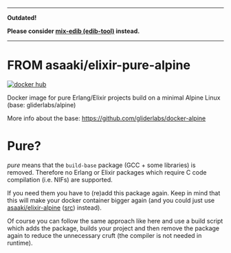----

**Outdated!**

**Please consider [mix-edib (edib-tool)](https://github.com/edib-tool/mix-edib) instead.**

---

# FROM asaaki/elixir-pure-alpine

[![docker hub](https://img.shields.io/badge/docker-image-blue.svg?style=flat-square)](https://registry.hub.docker.com/u/asaaki/elixir-pure-alpine/)

Docker image for pure Erlang/Elixir projects build on a minimal Alpine Linux (base: gliderlabs/alpine)

More info about the base: <https://github.com/gliderlabs/docker-alpine>

# Pure?

_pure_ means that the `build-base` package (GCC + some libraries) is removed.
Therefore no Erlang or Elixir packages which require C code compilation (i.e. NIFs) are supported.

If you need them you have to (re)add this package again. Keep in mind that this will make your docker container bigger again (and you could just use [asaaki/elixir-alpine](https://registry.hub.docker.com/u/asaaki/elixir-alpine/) ([src](https://github.com/asaaki/elixir-alpine-docker)) instead).

Of course you can follow the same approach like here and use a build script which adds the package, builds your project and then remove the package again to reduce the unnecessary cruft (the compiler is not needed in runtime).
